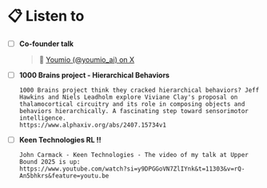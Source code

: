 # 📋 Listen to

- [ ] **Co-founder talk**
  > 📝 [Youmio (@youmio_ai) on X](https://x.com/youmio_ai/status/1930653114966663452?s=19)

- [ ] **1000 Brains project - Hierarchical Behaviors**
  ```text
  1000 Brains project think they cracked hierarchical behaviors? Jeff Hawkins and Niels Leadholm explore Viviane Clay's proposal on thalamocortical circuitry and its role in composing objects and behaviors hierarchically. A fascinating step toward sensorimotor intelligence.
  https://www.alphaxiv.org/abs/2407.15734v1
  ```

- [ ] **Keen Technologies RL !!**
  ```text
  John Carmack - Keen Technologies - The video of my talk at Upper Bound 2025 is up:
  https://www.youtube.com/watch?si=y9DPGGoVN7ZlIYnk&t=11303&v=rQ-An5bhkrs&feature=youtu.be
  ```